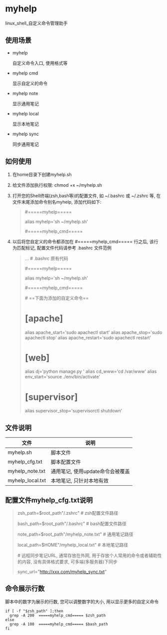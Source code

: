 # myhelp
linux_shell_自定义命令管理助手

## 使用场景
* myhelp

    自定义命令入口, 使用格式等

* myhelp cmd

    显示自定义的命令
* myhelp note

    显示通用笔记
* myhelp local

    显示本地笔记
* myhelp sync

    同步通用笔记

## 如何使用

1. 在home目录下创建myhelp.sh
2. 给文件添加执行权限: chmod +x ~/myhelp.sh
3. 打开您的Shell终端(zsh,bash等)的配置文件, 如 ~/.bashrc 或 ~/.zshrc 等, 在文件末尾添加命令别名myhelp, 添加代码如下:

   > \#=====myhelp=====
   >
   > alias myhelp='sh ~/myhelp.sh'
   >
   > \#=====myhelp_cmd=====
   >

4. 以后将您自定义的命令都添加在 #=====myhelp_cmd===== 行之后, 该行为匹配标记, 配置文件代码请参考 .bashrc 文件范例

    > ...     \# .bashrc 原有代码
    >
    >#=====myhelp=====
    >
    >alias myhelp='sh ~/myhelp.sh'
    >
    >#=====myhelp_cmd=====
    >
    > \# ==下面为添加的自定义命令==
    >
    ># [apache]
    >alias apache_start='sudo apachectl start'
    >alias apache_stop='sudo apachectl stop'
    >alias apache_restart='sudo apachectl restart'
    >
    ># [web]
    >alias dj='python manage.py '
    >alias cd_www='cd /var/www'
    >alias env_start='source ./env/bin/activate'
    >
    ># [supervisor]
    >alias supervisor_stop='supervisorctl shutdown'



## 文件说明

|文件|说明|
|  ----  | ----  |
|myhelp.sh|脚本文件|
|myhelp_cfg.txt|脚本配置文件|
|myhelp_note.txt|通用笔记, 使用update命令会被覆盖|
|myhelp_local.txt|本地笔记, 只针对本地有效 |


## 配置文件myhelp_cfg.txt说明

> zsh_path=$root_path"/.zshrc"   \# zsh配置文件路径
>
>bash_path=$root_path"/.bashrc"  \# bash配置文件路径
>
>note_path=$root_path"/myhelp_note.txt"   # 通用笔记路径
>
>local_path=$HOME"/myhelp_local.txt"   # 本地笔记路径
>
> \# 远程同步笔记URL, 通常存放在外网, 用于存放个人常用的命令或者辅助性的内容, 没有具体格式要求, 可多端(多服务器)下同步
>
>sync_url="http://xxx.com/myhelp_sync.txt"
>

## 命令展示行数

脚本中的数字为展示的行数, 您可以调整数字的大小, 用以显示更多的自定义命令


    if [ -f "$zsh_path" ];then
      grep -A 200  =====myhelp_cmd===== $zsh_path
    else
      grep -A 100  =====myhelp_cmd===== $bash_path
    fi